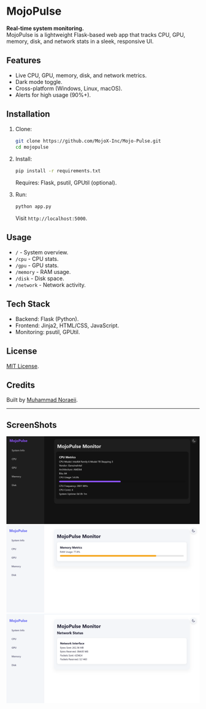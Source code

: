 
# MojoPulse

**Real-time system monitoring.**  
MojoPulse is a lightweight Flask-based web app that tracks CPU, GPU, memory, disk, and network stats in a sleek, responsive UI.

## Features

- Live CPU, GPU, memory, disk, and network metrics.
- Dark mode toggle.
- Cross-platform (Windows, Linux, macOS).
- Alerts for high usage (90%+).

## Installation

1. Clone:  
   ```bash
   git clone https://github.com/MojoX-Inc/Mojo-Pulse.git
   cd mojopulse
   ```

2. Install:  
   ```bash
   pip install -r requirements.txt
   ```
   Requires: Flask, psutil, GPUtil (optional).

3. Run:  
   ```bash
   python app.py
   ```
   Visit `http://localhost:5000`.

## Usage

- `/` - System overview.
- `/cpu` - CPU stats.
- `/gpu` - GPU stats.
- `/memory` - RAM usage.
- `/disk` - Disk space.
- `/network` - Network activity.

## Tech Stack

- Backend: Flask (Python).
- Frontend: Jinja2, HTML/CSS, JavaScript.
- Monitoring: psutil, GPUtil.

## License

[MIT License](LICENSE).

## Credits

Built by [Muhammad Noraeii](https://github.com/Muhammad-Noraeii).

---

## ScreenShots

<img src="Screen1.PNG">
<img src="Screen2.PNG">
<img src="Screen3.PNG">